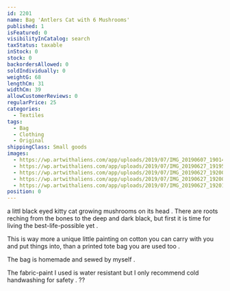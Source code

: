 ```yaml
---
id: 2201
name: Bag 'Antlers Cat with 6 Mushrooms'
published: 1
isFeatured: 0
visibilityInCatalog: search
taxStatus: taxable
inStock: 0
stock: 0
backordersAllowed: 0
soldIndividually: 0
weightG: 68
lengthCm: 31
widthCm: 39
allowCustomerReviews: 0
regularPrice: 25
categories:
  - Textiles
tags:
  - Bag
  - Clothing
  - Original
shippingClass: Small goods
images:
  - https://wp.artwithaliens.com/app/uploads/2019/07/IMG_20190607_190149-01-scaled.jpeg
  - https://wp.artwithaliens.com/app/uploads/2019/07/IMG_20190627_191956-01-scaled.jpeg
  - https://wp.artwithaliens.com/app/uploads/2019/07/IMG_20190627_192006-01-scaled.jpeg
  - https://wp.artwithaliens.com/app/uploads/2019/07/IMG_20190627_192001-01-scaled.jpeg
  - https://wp.artwithaliens.com/app/uploads/2019/07/IMG_20190627_192012-01-scaled.jpeg
position: 0
---
```


a littl black eyed kitty cat growing mushrooms on its head .
There are roots reching from the bones to the deep and dark black, but first it is time for living the best-life-possible yet .

This is way more a unique little painting on cotton you can carry with you and put things into, than a printed tote bag you are used too .

The bag is homemade and sewed by myself .

The fabric-paint I used is water resistant but I only recommend cold handwashing for safety . ??

